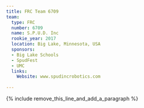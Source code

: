 ```yaml
---
title: FRC Team 6709
team:
  type: FRC
  number: 6709
  name: S.P.U.D. Inc
  rookie_year: 2017
  location: Big Lake, Minnesota, USA
  sponsors:
  - Big Lake Schools
  - SpudFest
  - UMC
  links:
    Website: www.spudincrobotics.com
    
---
```


{% include remove_this_line_and_add_a_paragraph %}
